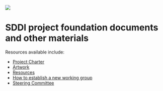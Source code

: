 ![](https://github.com/sddiproject/foundation/raw/main/artwork/color/sddi-color.svg)

# SDDI project foundation documents and other materials

Resources available include:

- [Project Charter](charter.md)
- [Artwork](artwork)
- [Resources](resources.md)
- [How to establish a new working group](establish-working-group.md)
- [Steering Committee](steering-committee)
